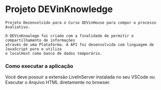 # Projeto DEVinKnowledge 

```
Projeto Desenvolvido para o Curso DEVinHouse para compor o processo Avaliativo.

O DEVinKnowlege foi criado com a finalidade de permitir o compartilhamento de informações 
através de uma Plataforma. A API foi desenvolvida com linguagem de JavaScript puro e utiliza 
o localHost como banco de dados temporário.
```
### Como executar a aplicação

Você deve possuir a extensão LiveInServer instalada no seu VSCode ou Executar o Arquivo HTML diretamente no browser.
